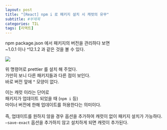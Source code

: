 ```yaml
---
layout: post
title: "[React] npm i 로 패키지 설치 시 캐럿의 유무"
subtitle: #부제목
categories: TIL
tags: [리액트]
---
```


npm package.json 에서 패키지의 버전을 관리하다 보면<br>
~1.0.1 이나 ^12.1.2 과 같은 것을 볼 수 있다.

![](https://img1.daumcdn.net/thumb/R1280x0/?scode=mtistory2&fname=https%3A%2F%2Fblog.kakaocdn.net%2Fdn%2Fdv5VHf%2FbtrXK86SZFb%2F4hqWEDf9Ar6PVEVUJKKJmK%2Fimg.png)

위 명령어로 prettier 를 설치 해 주었다.<br>
가만히 보니 다른 패키지들과 다른 점이 보인다.<br>
바로 버전 앞에 ^ 모양이 없다.

이는 캐럿 이라는 단어로<br>
패키지가 업데이트 되었을 때 (`npm i` 등)<br>
마이너 버전에 한해 업데이트를 허용한다는 의미이다.
<br>
<br>
즉, 업데이트를 원하지 않을 경우 옵션을 추가하여 캐럿이 없이 패키지 설치가 가능하다.<br>
`—save-exact` 옵션을 추가하지 않고 설치하게 되면 캐럿이 추가된다.
